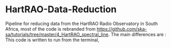 # HartRAO-Data-Reduction
Pipeline for reducing data from the HartRAO Radio Observatory in South Africa, most of the code is rebranded from https://github.com/ska-sa/tutorials/tree/master/4_HartRAO_spectral_line. The main differences are : This code is written to run from the terminal,   
